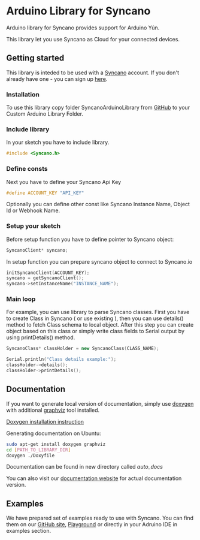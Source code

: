 # Arduino Library for Syncano

Arduino library for Syncano provides support for Arduino Yún.

This library let you use Syncano as Cloud for your connected devices.

## Getting started

This library is inteded to be used with a [Syncano](https://www.syncano.io/) account. If you don't already have one - you can sign up [here](https://dashboard.syncano.io/?utm_source=github&amp;utm_medium=readme&amp;utm_campaign=syncano-js).

### Installation

To use this library copy folder SyncanoArduinoLibrary from [GitHub](https://github.com/Syncano/syncano-arduino/archive/master.zip) to your Custom Arduino Library Folder.

### Include library

In your sketch you have to include library.
~~~~ c++
#include <Syncano.h>
~~~~

### Define consts
Next you have to define your Syncano Api Key
~~~~ c++
#define ACCOUNT_KEY "API_KEY"
~~~~
Optionally you can define other const like Syncano Instance Name, Object Id or Webhook Name.
### Setup your sketch
Before setup function you have to define pointer to Syncano object:
~~~~ c++
SyncanoClient* syncano;
~~~~

In setup function you can prepare syncano object to connect to Syncano.io
~~~~ c++
initSyncanoClient(ACCOUNT_KEY);
syncano = getSyncanoClient();
syncano->setInstanceName("INSTANCE_NAME");
~~~~

### Main loop

For example, you can use library to parse Syncano classes.
First you have to create Class in Syncano ( or use existing ), then you can use details() method to fetch Class schema to local object.
After this step you can create object based on this class or simply write class fields to Serial output by using printDetails() method.

~~~~ c++
SyncanoClass* classHolder = new SyncanoClass(CLASS_NAME);

Serial.println("Class details example:");
classHolder->details();
classHolder->printDetails();
~~~~

## Documentation

If you want to generate local version of documentation, simply use [doxygen](http://www.stack.nl/~dimitri/doxygen/index.html) with additional [graphviz](http://www.graphviz.org/) tool installed. 

[Doxygen installation instruction](http://www.stack.nl/~dimitri/doxygen/download.html)

Generating documentation on Ubuntu:
~~~~ bash
sudo apt-get install doxygen graphviz
cd [PATH_TO_LIBRARY_DIR]
doxygen ./Doxyfile
~~~~
Documentation can be found in new directory called *auto_docs*

You can also visit our  [documentation website](http://docs.eyedea.ninja/) for actual documentation version.

## Examples
We have prepared set of examples ready to use with Syncano. You can find them on our [GitHub site](https://github.com/Syncano/syncano-arduino/tree/master/examples), [Playground](http://eyedea.ninja/) or directly in your Adruino IDE in examples section.
